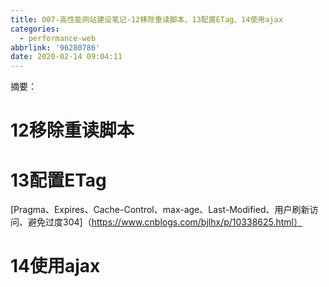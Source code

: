 ```yaml
---
title: 007-高性能网站建设笔记-12移除重读脚本、13配置ETag、14使用ajax
categories:
  - performance-web
abbrlink: '96280786'
date: 2020-02-14 09:04:11
---
```


摘要：

<!-- more -->

# 12移除重读脚本

# 13配置ETag
[Pragma、Expires、Cache-Control、max-age、Last-Modified、用户刷新访问、避免过度304]（https://www.cnblogs.com/bjlhx/p/10338625.html）

# 14使用ajax









